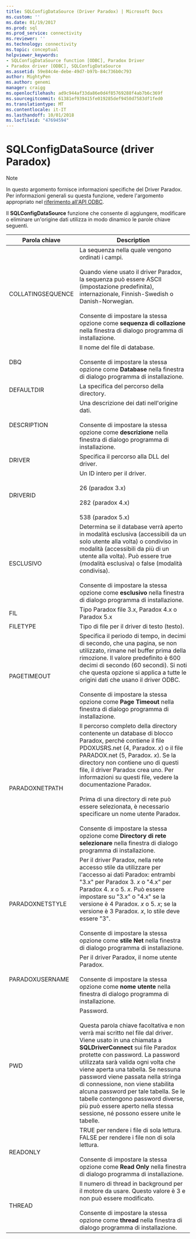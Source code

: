 ```yaml
---
title: SQLConfigDataSource (Driver Paradox) | Microsoft Docs
ms.custom: ''
ms.date: 01/19/2017
ms.prod: sql
ms.prod_service: connectivity
ms.reviewer: ''
ms.technology: connectivity
ms.topic: conceptual
helpviewer_keywords:
- SQLConfigDataSource function [ODBC], Paradox Driver
- Paradox driver [ODBC], SQLConfigDataSource
ms.assetid: 59e84c4e-debe-49d7-b97b-84c736b0c793
author: MightyPen
ms.author: genemi
manager: craigg
ms.openlocfilehash: ad9c944af33da86e0d4f85769288f4ab7b6c369f
ms.sourcegitcommit: 61381ef939415fe019285def9450d7583df1fed0
ms.translationtype: MT
ms.contentlocale: it-IT
ms.lasthandoff: 10/01/2018
ms.locfileid: "47694594"
---
```

# <a name="sqlconfigdatasource-paradox-driver"></a>SQLConfigDataSource (driver Paradox)
> [!NOTE]  
>  In questo argomento fornisce informazioni specifiche del Driver Paradox. Per informazioni generali su questa funzione, vedere l'argomento appropriato nel [riferimento all'API ODBC](../../odbc/reference/syntax/odbc-api-reference.md).  
  
 Il **SQLConfigDataSource** funzione che consente di aggiungere, modificare o eliminare un'origine dati utilizza in modo dinamico le parole chiave seguenti.  
  
|Parola chiave|Description|  
|-------------|-----------------|  
|COLLATINGSEQUENCE|La sequenza nella quale vengono ordinati i campi.<br /><br /> Quando viene usato il driver Paradox, la sequenza può essere ASCII (impostazione predefinita), internazionale, Finnish-Swedish o Danish-Norwegian.<br /><br /> Consente di impostare la stessa opzione come **sequenza di collazione** nella finestra di dialogo programma di installazione.|  
|DBQ|Il nome del file di database.<br /><br /> Consente di impostare la stessa opzione come **Database** nella finestra di dialogo programma di installazione.|  
|DEFAULTDIR|La specifica del percorso della directory.|  
|DESCRIPTION|Una descrizione dei dati nell'origine dati.<br /><br /> Consente di impostare la stessa opzione come **descrizione** nella finestra di dialogo programma di installazione.|  
|DRIVER|Specifica il percorso alla DLL del driver.|  
|DRIVERID|Un ID intero per il driver.<br /><br /> 26 (paradox 3.x)<br /><br /> 282 (paradox 4.x)<br /><br /> 538 (paradox 5.x)|  
|ESCLUSIVO|Determina se il database verrà aperto in modalità esclusiva (accessibili da un solo utente alla volta) o condiviso in modalità (accessibili da più di un utente alla volta). Può essere true (modalità esclusiva) o false (modalità condivisa).<br /><br /> Consente di impostare la stessa opzione come **esclusivo** nella finestra di dialogo programma di installazione.|  
|FIL|Tipo Paradox file 3.x, Paradox 4.x o Paradox 5.x|  
|FILETYPE|Tipo di file per il driver di testo (testo).|  
|PAGETIMEOUT|Specifica il periodo di tempo, in decimi di secondo, che una pagina, se non utilizzato, rimane nel buffer prima della rimozione. Il valore predefinito è 600 decimi di secondo (60 secondi). Si noti che questa opzione si applica a tutte le origini dati che usano il driver ODBC.<br /><br /> Consente di impostare la stessa opzione come **Page Timeout** nella finestra di dialogo programma di installazione.|  
|PARADOXNETPATH|Il percorso completo della directory contenente un database di blocco Paradox, perché contiene il file PDOXUSRS.net (4, Paradox. *x*) o il file PARADOX.net (5, Paradox. *x*). Se la directory non contiene uno di questi file, il driver Paradox crea uno. Per informazioni su questi file, vedere la documentazione Paradox.<br /><br /> Prima di una directory di rete può essere selezionata, è necessario specificare un nome utente Paradox.<br /><br /> Consente di impostare la stessa opzione come **Directory di rete selezionare** nella finestra di dialogo programma di installazione.|  
|PARADOXNETSTYLE|Per il driver Paradox, nella rete accesso stile da utilizzare per l'accesso ai dati Paradox: entrambi "3.x" per Paradox 3. *x* o "4.x" per Paradox 4. *x* o 5. *x*. Può essere impostare su "3.x" o "4.x" se la versione è 4 Paradox. *x* o 5. *x*; se la versione è 3 Paradox. *x*, lo stile deve essere "3".<br /><br /> Consente di impostare la stessa opzione come **stile Net** nella finestra di dialogo programma di installazione.|  
|PARADOXUSERNAME|Per il driver Paradox, il nome utente Paradox.<br /><br /> Consente di impostare la stessa opzione come **nome utente** nella finestra di dialogo programma di installazione.|  
|PWD|Password.<br /><br /> Questa parola chiave facoltativa e non verrà mai scritto nel file dal driver. Viene usato in una chiamata a **SQLDriverConnect** sui file Paradox protette con password. La password utilizzata sarà valida ogni volta che viene aperta una tabella. Se nessuna password viene passata nella stringa di connessione, non viene stabilita alcuna password per tale tabella. Se le tabelle contengono password diverse, più può essere aperto nella stessa sessione, né possono essere unite le tabelle.|  
|READONLY|TRUE per rendere i file di sola lettura. FALSE per rendere i file non di sola lettura.<br /><br /> Consente di impostare la stessa opzione come **Read Only** nella finestra di dialogo programma di installazione.|  
|THREAD|Il numero di thread in background per il motore da usare. Questo valore è 3 e non può essere modificato.<br /><br /> Consente di impostare la stessa opzione come **thread** nella finestra di dialogo programma di installazione.|
